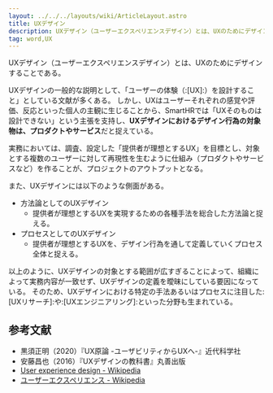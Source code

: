 ```yaml
---
layout: ../../../layouts/wiki/ArticleLayout.astro
title: UXデザイン
description: UXデザイン（ユーザーエクスペリエンスデザイン）とは、UXのためにデザインすることである。
tag: word,UX
---
```


UXデザイン（ユーザーエクスペリエンスデザイン）とは、UXのためにデザインすることである。

UXデザインの一般的な説明として、「ユーザーの体験（:[UX]:）を設計すること」としている文献が多くある。
しかし、UXはユーザーそれぞれの感覚や評価、反応といった個人の主観に生じることから、SmartHRでは「UXそのものは設計できない」という主張を支持し、**UXデザインにおけるデザイン行為の対象物は、プロダクトやサービス**だと捉えている。

実務においては、調査、設定した「提供者が理想とするUX」を目標とし、対象とする複数のユーザーに対して再現性を生むように仕組み（プロダクトやサービスなど）を作ることが、プロジェクトのアウトプットとなる。

また、UXデザインには以下のような側面がある。

- 方法論としてのUXデザイン
  - 提供者が理想とするUXを実現するための各種手法を総合した方法論と捉える。
- プロセスとしてのUXデザイン
  - 提供者が理想とするUXを、デザイン行為を通して定義していくプロセス全体と捉える。

以上のように、UXデザインの対象とする範囲が広すぎることによって、組織によって実務内容が一致せず、UXデザインの定義を曖昧にしている要因になっている。
そのため、UXデザインにおける特定の手法あるいはプロセスに注目した:[UXリサーチ]:や:[UXエンジニアリング]:といった分野も生まれている。

## 参考文献
- 黒須正明（2020）『UX原論 -ユーザビリティからUXへ-』近代科学社
- 安藤昌也（2016）『UXデザインの教科書』丸善出版
- [User experience design - Wikipedia](https://en.wikipedia.org/wiki/User_experience_design)
- [ユーザーエクスペリエンス - Wikipedia](https://ja.wikipedia.org/wiki/%E3%83%A6%E3%83%BC%E3%82%B6%E3%83%BC%E3%82%A8%E3%82%AF%E3%82%B9%E3%83%9A%E3%83%AA%E3%82%A8%E3%83%B3%E3%82%B9)